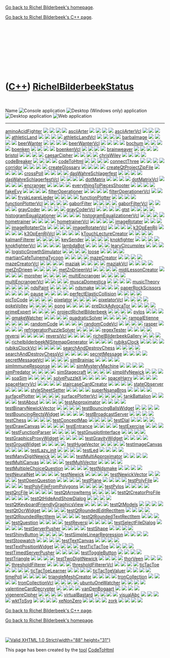 [Go back to Richel Bilderbeek's homepage](index.htm).

[Go back to Richel Bilderbeek's C++ page](Cpp.htm).

 

 

 

 

 

([C++](Cpp.htm)) [RichelBilderbeekStatus](CppRichelBilderbeekStatus.htm)
========================================================================

 

  Name                                                                               ![Console application](PicCl.png)   ![Desktop (Windows only) application](PicWindows.png)   ![Desktop application](PicDesktop.png)   ![Web application](PicWeb.png)
  ---------------------------------------------------------------------------------- ----------------------------------- ------------------------------------------------------- ---------------------------------------- --------------------------------
  [aminoAcidFighter](GameAminoAcidFighter.htm)                                       ![](PicBlack.png)                   ![](PicYellow.png)                                      ![](PicYellow.png)                       ![](PicRed.png)
  [asciiArter](ToolAsciiArter.htm)                                                   ![](PicGreen.png)                   ![](PicBlack.png)                                       ![](PicGreen.png)                        ![](PicGreen.png)
  [asciiArterVcl](ToolAsciiArterVcl.htm)                                             ![](PicBlack.png)                   ![](PicGreen.png)                                       ![](PicBlack.png)                        ![](PicBlack.png)
  [athleticLand](GameAthleticLand.htm)                                               ![](PicRed.png)                     ![](PicBlack.png)                                       ![](PicYellow.png)                       ![](PicRed.png)
  [athleticLandVcl](GameAthleticLandVcl.htm)                                         ![](PicBlack.png)                   ![](PicRed.png)                                         ![](PicBlack.png)                        ![](PicBlack.png)
  [barbaImage](ToolBarbaImage.htm)                                                   ![](PicRed.png)                     ![](PicGreen.png)                                       ![](PicRed.png)                          ![](PicRed.png)
  [beerWanter](GameBeerWanter.htm)                                                   ![](PicRed.png)                     ![](PicBlack.png)                                       ![](PicGreen.png)                        ![](PicRed.png)
  [beerWanterVcl](GameBeerWanterVcl.htm)                                             ![](PicBlack.png)                   ![](PicGreen.png)                                       ![](PicBlack.png)                        ![](PicBlack.png)
  [bochum](ProjectBochum.htm)                                                        ![](PicBlack.png)                   ![](PicBlack.png)                                       ![](PicGreen.png)                        ![](PicBlack.png)
  [boenken](GameBoenken.htm)                                                         ![](PicBlack.png)                   ![](PicBlack.png)                                       ![](PicGreen.png)                        ![](PicRed.png)
  [boenkenVcl](GameBoenkenVcl.htm)                                                   ![](PicBlack.png)                   ![](PicGreen.png)                                       ![](PicBlack.png)                        ![](PicBlack.png)
  [brainweaver](ProjectBrainweaver.htm)                                              ![](PicBlack.png)                   ![](PicBlack.png)                                       ![](PicYellow.png)                       ![](PicRed.png)
  [bristol](ProjectBristol.htm)                                                      ![](PicBlack.png)                   ![](PicBlack.png)                                       ![](PicGreen.png)                        ![](PicBlack.png)
  [caesarCipher](ToolCaesarCipher.htm)                                               ![](PicGreen.png)                   ![](PicBlack.png)                                       ![](PicYellow.png)                       ![](PicYellow.png)
  [chrisWiley](ProjectChrisWiley.htm)                                                ![](PicBlack.png)                   ![](PicGreen.png)                                       ![](PicBlack.png)                        ![](PicBlack.png)
  [codeBreaker](ToolCodeBreaker.htm)                                                 ![](PicYellow.png)                  ![](PicBlack.png)                                       ![](PicYellow.png)                       ![](PicRed.png)
  [codeToHtml](ToolCodeToHtml.htm)                                                   ![](PicGreen.png)                   ![](PicBlack.png)                                       ![](PicGreen.png)                        ![](PicGreen.png)
  [connectThree](GameConnectThree.htm)                                               ![](PicYellow.png)                  ![](PicBlack.png)                                       ![](PicGreen.png)                        ![](PicGreen.png)
  [corridor](GameCorridor.htm)                                                       ![](PicBlack.png)                   ![](PicBlack.png)                                       ![](PicGreen.png)                        ![](PicBlack.png)
  [createGlossary](ToolCreateGlossary.htm)                                           ![](PicGreen.png)                   ![](PicBlack.png)                                       ![](PicGreen.png)                        ![](PicRed.png)
  [createQtProjectZipFile](ToolCreateQtProjectZipFile.htm)                           ![](PicYellow.png)                  ![](PicBlack.png)                                       ![](PicGreen.png)                        ![](PicRed.png)
  [crossPoll](ProjectCrossPoll.htm)                                                  ![](PicBlack.png)                   ![](PicGreen.png)                                       ![](PicBlack.png)                        ![](PicBlack.png)
  [dasWahreSchlagerfest](GameDasWahreSchlagerfest.htm)                               ![](PicGreen.png)                   ![](PicBlack.png)                                       ![](PicGreen.png)                        ![](PicRed.png)
  [dasWahreSchlagerfestVcl](GameDasWahreSchlagerfestVcl.htm)                         ![](PicBlack.png)                   ![](PicGreen.png)                                       ![](PicBlack.png)                        ![](PicBlack.png)
  [dotMatrix](ToolDotMatrix.htm)                                                     ![](PicGreen.png)                   ![](PicBlack.png)                                       ![](PicGreen.png)                        ![](PicGreen.png)
  [dotMatrixVcl](ToolDotMatrixVcl.htm)                                               ![](PicBlack.png)                   ![](PicGreen.png)                                       ![](PicBlack.png)                        ![](PicBlack.png)
  [encranger](ToolEncranger.htm)                                                     ![](PicRed.png)                     ![](PicGreen.png)                                       ![](PicGreen.png)                        ![](PicGreen.png)
  [everythingToPiecesShooter](GameEverythingToPiecesShooter.htm)                     ![](PicBlack.png)                   ![](PicGreen.png)                                       ![](PicBlack.png)                        ![](PicBlack.png)
  [fakeEvy](ToolFakeEvy.htm)                                                         ![](PicYellow.png)                  ![](PicBlack.png)                                       ![](PicRed.png)                          ![](PicRed.png)
  [filterOperationer](ToolFilterOperationer.htm)                                     ![](PicYellow.png)                  ![](PicBlack.png)                                       ![](PicYellow.png)                       ![](PicRed.png)
  [filterOperationerVcl](ToolFilterOperationerVcl.htm)                               ![](PicBlack.png)                   ![](PicGreen.png)                                       ![](PicBlack.png)                        ![](PicBlack.png)
  [fryskLeareLieder](ToolFryskLeareLieder.htm)                                       ![](PicBlack.png)                   ![](PicGreen.png)                                       ![](PicBlack.png)                        ![](PicBlack.png)
  [functionPlotter](ToolFunctionPlotter.htm)                                         ![](PicRed.png)                     ![](PicBlack.png)                                       ![](PicYellow.png)                       ![](PicRed.png)
  [functionPlotterVcl](ToolFunctionPlotterVcl.htm)                                   ![](PicBlack.png)                   ![](PicGreen.png)                                       ![](PicBlack.png)                        ![](PicBlack.png)
  [gaborFilter](ToolGaborFilter.htm)                                                 ![](PicYellow.png)                  ![](PicBlack.png)                                       ![](PicYellow.png)                       ![](PicRed.png)
  [gaborFilterVcl](ToolGaborFilterVcl.htm)                                           ![](PicBlack.png)                   ![](PicGreen.png)                                       ![](PicBlack.png)                        ![](PicBlack.png)
  [grayCoder](ToolGrayCoder.htm)                                                     ![](PicGreen.png)                   ![](PicBlack.png)                                       ![](PicGreen.png)                        ![](PicGreen.png)
  [grayCoderVcl](ToolGrayCoderVcl.htm)                                               ![](PicBlack.png)                   ![](PicGreen.png)                                       ![](PicBlack.png)                        ![](PicBlack.png)
  [gtst](ProjectGtst.htm)                                                            ![](PicBlack.png)                   ![](PicBlack.png)                                       ![](PicRed.png)                          ![](PicGreen.png)
  [histogramEqualizationer](ToolHistogramEqualizationer.htm)                         ![](PicGreen.png)                   ![](PicBlack.png)                                       ![](PicGreen.png)                        ![](PicBlack.png)
  [histogramEqualizationerVcl](ToolHistogramEqualizationerVcl.htm)                   ![](PicBlack.png)                   ![](PicGreen.png)                                       ![](PicBlack.png)                        ![](PicBlack.png)
  [hometrainer](ToolHometrainer.htm)                                                 ![](PicGreen.png)                   ![](PicBlack.png)                                       ![](PicGreen.png)                        ![](PicGreen.png)
  [hometrainerVcl](ToolHometrainerVcl.htm)                                           ![](PicBlack.png)                   ![](PicGreen.png)                                       ![](PicBlack.png)                        ![](PicBlack.png)
  [imageRotater](ToolImageRotater.htm)                                               ![](PicGreen.png)                   ![](PicBlack.png)                                       ![](PicGreen.png)                        ![](PicBlack.png)
  [imageRotaterClx](ToolImageRotaterClx.htm)                                         ![](PicBlack.png)                   ![](PicGreen.png)                                       ![](PicBlack.png)                        ![](PicBlack.png)
  [imageRotaterVcl](ToolImageRotaterVcl.htm)                                         ![](PicBlack.png)                   ![](PicGreen.png)                                       ![](PicBlack.png)                        ![](PicBlack.png)
  [k3OpEenRij](GameK3OpEenRij.htm)                                                   ![](PicGreen.png)                   ![](PicBlack.png)                                       ![](PicGreen.png)                        ![](PicGreen.png)
  [k3OpEenRijVcl](GameK3OpEenRijVcl.htm)                                             ![](PicBlack.png)                   ![](PicGreen.png)                                       ![](PicBlack.png)                        ![](PicBlack.png)
  [kTouchLectureCreator](ToolKTouchLectureCreator.htm)                               ![](PicRed.png)                     ![](PicBlack.png)                                       ![](PicGreen.png)                        ![](PicRed.png)
  [kalmanFilterer](ToolKalmanFilterer.htm)                                           ![](PicRed.png)                     ![](PicBlack.png)                                       ![](PicGreen.png)                        ![](PicRed.png)
  [keySender](ToolKeySender.htm)                                                     ![](PicRed.png)                     ![](PicGreen.png)                                       ![](PicRed.png)                          ![](PicRed.png)
  [knokfighter](GameKnokfighter.htm)                                                 ![](PicRed.png)                     ![](PicBlack.png)                                       ![](PicYellow.png)                       ![](PicRed.png)
  [knokfighterVcl](GameKnokfighterVcl.htm)                                           ![](PicBlack.png)                   ![](PicGreen.png)                                       ![](PicBlack.png)                        ![](PicBlack.png)
  [lambdaBot](ToolLambdaBot.htm)                                                     ![](PicGreen.png)                   ![](PicRed.png)                                         ![](PicRed.png)                          ![](PicRed.png)
  [learyCircumplex](ToolLearyCircumplex.htm)                                         ![](PicRed.png)                     ![](PicGreen.png)                                       ![](PicRed.png)                          ![](PicRed.png)
  [logisticGrowthSimulator](ToolLogisticGrowthSimulator.htm)                         ![](PicRed.png)                     ![](PicGreen.png)                                       ![](PicRed.png)                          ![](PicRed.png)
  [loose](ToolLoose.htm)                                                             ![](PicRed.png)                     ![](PicBlack.png)                                       ![](PicRed.png)                          ![](PicGreen.png)
  [martianCafeTuinemaTycoon](GameMartianCafeTuinemaTycoon.htm)                       ![](PicRed.png)                     ![](PicGreen.png)                                       ![](PicRed.png)                          ![](PicRed.png)
  [mazeCreator](ToolMazeCreator.htm)                                                 ![](PicYellow.png)                  ![](PicBlack.png)                                       ![](PicGreen.png)                        ![](PicRed.png)
  [mazeCreatorVcl](ToolMazeCreatorVcl.htm)                                           ![](PicBlack.png)                   ![](PicGreen.png)                                       ![](PicBlack.png)                        ![](PicBlack.png)
  [maziak](GameMaziak.htm)                                                           ![](PicRed.png)                     ![](PicBlack.png)                                       ![](PicGreen.png)                        ![](PicRed.png)
  [maziakVcl](GameMaziakVcl.htm)                                                     ![](PicBlack.png)                   ![](PicGreen.png)                                       ![](PicBlack.png)                        ![](PicBlack.png)
  [metZnDrieen](GameMetZnDrieen.htm)                                                 ![](PicRed.png)                     ![](PicBlack.png)                                       ![](PicRed.png)                          ![](PicRed.png)
  [metZnDrieenVcl](GameMetZnDrieenVcl.htm)                                           ![](PicBlack.png)                   ![](PicGreen.png)                                       ![](PicBlack.png)                        ![](PicBlack.png)
  [midiLessonCreator](ToolMidiLessonCreator.htm)                                     ![](PicYellow.png)                  ![](PicBlack.png)                                       ![](PicRed.png)                          ![](PicRed.png)
  [morpher](ToolMorpher.htm)                                                         ![](PicRed.png)                     ![](PicGreen.png)                                       ![](PicRed.png)                          ![](PicRed.png)
  [multiEncranger](ToolMultiEncranger.htm)                                           ![](PicGreen.png)                   ![](PicBlack.png)                                       ![](PicGreen.png)                        ![](PicRed.png)
  [multiEncrangerVcl](ToolMultiEncrangerVcl.htm)                                     ![](PicBlack.png)                   ![](PicGreen.png)                                       ![](PicBlack.png)                        ![](PicBlack.png)
  [muscaDomestica](ProjectMuscaDomestica.htm)                                        ![](PicRed.png)                     ![](PicGreen.png)                                       ![](PicRed.png)                          ![](PicRed.png)
  [musicTheory](ToolMusicTheory.htm)                                                 ![](PicRed.png)                     ![](PicBlack.png)                                       ![](PicGreen.png)                        ![](PicRed.png)
  [ndsPaint](ToolNdsPaint.htm)                                                       ![](PicRed.png)                     ![](PicRed.png)                                         ![](PicRed.png)                          ![](PicRed.png)
  [ndsmake](ToolNdsmake.htm)                                                         ![](PicGreen.png)                   ![](PicBlack.png)                                       ![](PicRed.png)                          ![](PicRed.png)
  [paperRockScissors](ToolPaperRockScissorsVcl.htm)                                  ![](PicRed.png)                     ![](PicGreen.png)                                       ![](PicRed.png)                          ![](PicRed.png)
  [pause](ToolPause.htm)                                                             ![](PicGreen.png)                   ![](PicBlack.png)                                       ![](PicRed.png)                          ![](PicRed.png)
  [perfectElasticCollision](ToolPerfectElasticCollision.htm)                         ![](PicRed.png)                     ![](PicRed.png)                                         ![](PicGreen.png)                        ![](PicRed.png)
  [picToCode](ToolPicToCode.htm)                                                     ![](PicRed.png)                     ![](PicRed.png)                                         ![](PicGreen.png)                        ![](PicGreen.png)
  [pixelator](ToolPixelator.htm)                                                     ![](PicYellow.png)                  ![](PicBlack.png)                                       ![](PicYellow.png)                       ![](PicRed.png)
  [pixelatorVcl](ToolPixelatorVcl.htm)                                               ![](PicBlack.png)                   ![](PicGreen.png)                                       ![](PicBlack.png)                        ![](PicBlack.png)
  [pokeVolley](GamePokeVolley.htm)                                                   ![](PicRed.png)                     ![](PicGreen.png)                                       ![](PicRed.png)                          ![](PicRed.png)
  [pong](GamePong.htm)                                                               ![](PicRed.png)                     ![](PicBlack.png)                                       ![](PicYellow.png)                       ![](PicRed.png)
  [preDickAdvocaTor](ToolPreDickAdvocaTor.htm)                                       ![](PicYellow.png)                  ![](PicBlack.png)                                       ![](PicGreen.png)                        ![](PicRed.png)
  [primeExpert](ToolPrimeExpert.htm)                                                 ![](PicGreen.png)                   ![](PicBlack.png)                                       ![](PicGreen.png)                        ![](PicRed.png)
  [projectRichelBilderbeek](ProjectRichelBilderbeek.htm)                             ![](PicGreen.png)                   ![](PicBlack.png)                                       ![](PicGreen.png)                        ![](PicGreen.png)
  [pylos](GamePylos.htm)                                                             ![](PicYellow.png)                  ![](PicBlack.png)                                       ![](PicGreen.png)                        ![](PicYellow.png)
  [qmakeWatcher](ToolQmakeWatcher.htm)                                               ![](PicRed.png)                     ![](PicBlack.png)                                       ![](PicGreen.png)                        ![](PicRed.png)
  [quadraticSolver](ToolQuadraticSolver.htm)                                         ![](PicGreen.png)                   ![](PicRed.png)                                         ![](PicRed.png)                          ![](PicRed.png)
  [rampalEtienne](ProjectRampalEtienne.htm)                                          ![](PicGreen.png)                   ![](PicBlack.png)                                       ![](PicGreen.png)                        ![](PicRed.png)
  [randomCode](ToolRandomCode.htm)                                                   ![](PicGreen.png)                   ![](PicBlack.png)                                       ![](PicGreen.png)                        ![](PicGreen.png)
  [randomCodeVcl](ToolRandomCodeVcl.htm)                                             ![](PicBlack.png)                   ![](PicGreen.png)                                       ![](PicBlack.png)                        ![](PicBlack.png)
  [rasper](ToolRasper.htm)                                                           ![](PicRed.png)                     ![](PicBlack.png)                                       ![](PicRed.png)                          ![](PicGreen.png)
  [refrigeratorPuzzleSolver](ToolRefrigeratorPuzzleSolver.htm)                       ![](PicRed.png)                     ![](PicGreen.png)                                       ![](PicRed.png)                          ![](PicRed.png)
  [regexTester](ToolRegexTester.htm)                                                 ![](PicRed.png)                     ![](PicRed.png)                                         ![](PicGreen.png)                        ![](PicRed.png)
  [reversi](GameReversi.htm)                                                         ![](PicYellow.png)                  ![](PicBlack.png)                                       ![](PicYellow.png)                       ![](PicYellow.png)
  [reversiVcl](GameReversiVcl.htm)                                                   ![](PicRed.png)                     ![](PicGreen.png)                                       ![](PicRed.png)                          ![](PicRed.png)
  [richelBilderbeekGallery](ToolRichelBilderbeekGallery.htm)                         ![](PicRed.png)                     ![](PicRed.png)                                         ![](PicGreen.png)                        ![](PicRed.png)
  [richelbilderbeekNlSitemapGenerator](ToolRichelbilderbeekNlSitemapGenerator.htm)   ![](PicRed.png)                     ![](PicRed.png)                                         ![](PicGreen.png)                        ![](PicRed.png)
  [rubiksClock](GameRubiksClock.htm)                                                 ![](PicRed.png)                     ![](PicBlack.png)                                       ![](PicGreen.png)                        ![](PicGreen.png)
  [rubiksClockVcl](GameRubiksClockVcl.htm)                                           ![](PicBlack.png)                   ![](PicGreen.png)                                       ![](PicBlack.png)                        ![](PicBlack.png)
  [searchAndDestroyChess](GameSearchAndDestroyChess.htm)                             ![](PicYellow.png)                  ![](PicBlack.png)                                       ![](PicYellow.png)                       ![](PicRed.png)
  [searchAndDestroyChessVcl](GameSearchAndDestroyChessVcl.htm)                       ![](PicGreen.png)                   ![](PicGreen.png)                                       ![](PicBlack.png)                        ![](PicBlack.png)
  [secretMessage](ToolSecretMessage.htm)                                             ![](PicGreen.png)                   ![](PicBlack.png)                                       ![](PicYellow.png)                       ![](PicYellow.png)
  [secretMessageVcl](ToolSecretMessageVcl.htm)                                       ![](PicBlack.png)                   ![](PicGreen.png)                                       ![](PicBlack.png)                        ![](PicBlack.png)
  [simBrainiac](ToolSimBrainiac.htm)                                                 ![](PicRed.png)                     ![](PicGreen.png)                                       ![](PicRed.png)                          ![](PicRed.png)
  [simImmuneResponse](ToolSimImmuneResponse.htm)                                     ![](PicRed.png)                     ![](PicGreen.png)                                       ![](PicRed.png)                          ![](PicRed.png)
  [simMysteryMachine](ToolSimMysteryMachine.htm)                                     ![](PicRed.png)                     ![](PicBlack.png)                                       ![](PicGreen.png)                        ![](PicGreen.png)
  [simPredator](GameSimPredator.htm)                                                 ![](PicRed.png)                     ![](PicGreen.png)                                       ![](PicRed.png)                          ![](PicRed.png)
  [simStagecraft](ToolSimStagecraft.htm)                                             ![](PicRed.png)                     ![](PicGreen.png)                                       ![](PicRed.png)                          ![](PicRed.png)
  [simplifyNewick](ToolSimplifyNewick.htm)                                           ![](PicRed.png)                     ![](PicRed.png)                                         ![](PicGreen.png)                        ![](PicRed.png)
  [soaSim](ToolSoaSim.htm)                                                           ![](PicRed.png)                     ![](PicGreen.png)                                       ![](PicRed.png)                          ![](PicRed.png)
  [solvePuzzleX](ToolSolvePuzzleX.htm)                                               ![](PicGreen.png)                   ![](PicBlack.png)                                       ![](PicRed.png)                          ![](PicRed.png)
  [spaceHarry](GameSpaceHarry.htm)                                                   ![](PicRed.png)                     ![](PicBlack.png)                                       ![](PicYellow.png)                       ![](PicRed.png)
  [spaceHarryVcl](GameSpaceHarryVcl.htm)                                             ![](PicBlack.png)                   ![](PicGreen.png)                                       ![](PicBlack.png)                        ![](PicBlack.png)
  [staircaseCardCreator](ToolStaircaseCardCreator.htm)                               ![](PicRed.png)                     ![](PicBlack.png)                                       ![](PicRed.png)                          ![](PicRed.png)
  [stateObserver](ToolStateObserver.htm)                                             ![](PicRed.png)                     ![](PicBlack.png)                                       ![](PicGreen.png)                        ![](PicRed.png)
  [styleSheetSetter](ToolStyleSheetSetter.htm)                                       ![](PicRed.png)                     ![](PicBlack.png)                                       ![](PicGreen.png)                        ![](PicRed.png)
  [superNsanaBros](GameSuperNsanaBros.htm)                                           ![](PicRed.png)                     ![](PicBlack.png)                                       ![](PicRed.png)                          ![](PicRed.png)
  [surfacePlotter](ToolSurfacePlotter.htm)                                           ![](PicRed.png)                     ![](PicBlack.png)                                       ![](PicGreen.png)                        ![](PicRed.png)
  [surfacePlotterVcl](ToolSurfacePlotterVcl.htm)                                     ![](PicBlack.png)                   ![](PicGreen.png)                                       ![](PicBlack.png)                        ![](PicBlack.png)
  [tankBattalion](GameTankBattalion.htm)                                             ![](PicRed.png)                     ![](PicBlack.png)                                       ![](PicRed.png)                          ![](PicRed.png)
  [testAbout](ToolTestAbout.htm)                                                     ![](PicRed.png)                     ![](PicBlack.png)                                       ![](PicGreen.png)                        ![](PicRed.png)
  [testApproximator](ToolTestApproximator.htm)                                       ![](PicGreen.png)                   ![](PicBlack.png)                                       ![](PicGreen.png)                        ![](PicRed.png)
  [testBinaryNewickVector](ToolTestBinaryNewickVector.htm)                           ![](PicRed.png)                     ![](PicBlack.png)                                       ![](PicGreen.png)                        ![](PicRed.png)
  [testBouncingBallsWidget](ToolTestBouncingBallsWidget.htm)                         ![](PicGreen.png)                   ![](PicBlack.png)                                       ![](PicGreen.png)                        ![](PicRed.png)
  [testBouncingRectsWidget](ToolTestBouncingRectsWidget.htm)                         ![](PicGreen.png)                   ![](PicBlack.png)                                       ![](PicGreen.png)                        ![](PicRed.png)
  [testBroadcastServer](ToolTestBroadcastServer.htm)                                 ![](PicBlack.png)                   ![](PicBlack.png)                                       ![](PicBlack.png)                        ![](PicGreen.png)
  [testChess](ToolTestChess.htm)                                                     ![](PicGreen.png)                   ![](PicBlack.png)                                       ![](PicYellow.png)                       ![](PicYellow.png)
  [testConceptMap](ToolTestConceptMap.htm)                                           ![](PicYellow.png)                  ![](PicBlack.png)                                       ![](PicYellow.png)                       ![](PicBlack.png)
  [testDial](ToolTestDial.htm)                                                       ![](PicBlack.png)                   ![](PicBlack.png)                                       ![](PicGreen.png)                        ![](PicGreen.png)
  [testDrawCanvas](ToolTestDrawCanvas.htm)                                           ![](PicGreen.png)                   ![](PicBlack.png)                                       ![](PicRed.png)                          ![](PicRed.png)
  [testEntrance](ToolTestEntrance.htm)                                               ![](PicBlack.png)                   ![](PicBlack.png)                                       ![](PicBlack.png)                        ![](PicGreen.png)
  [testExercise](ToolTestExercise.htm)                                               ![](PicRed.png)                     ![](PicBlack.png)                                       ![](PicBlack.png)                        ![](PicGreen.png)
  [testFunctionParser](ToolTestFunctionParser.htm)                                   ![](PicRed.png)                     ![](PicGreen.png)                                       ![](PicGreen.png)                        ![](PicGreen.png)
  [testGnuplotInterface](ToolTestGnuplotInterface.htm)                               ![](PicRed.png)                     ![](PicRed.png)                                         ![](PicGreen.png)                        ![](PicRed.png)
  [testGraphicsProxyWidget](ToolTestGraphicsProxyWidget.htm)                         ![](PicRed.png)                     ![](PicRed.png)                                         ![](PicGreen.png)                        ![](PicRed.png)
  [testGravityWidget](ToolTestGravityWidget.htm)                                     ![](PicRed.png)                     ![](PicRed.png)                                         ![](PicGreen.png)                        ![](PicRed.png)
  [testGroupWidget](ToolTestGroupWidget.htm)                                         ![](PicRed.png)                     ![](PicRed.png)                                         ![](PicRed.png)                          ![](PicGreen.png)
  [testHugeVector](ToolTestHugeVector.htm)                                           ![](PicGreen.png)                   ![](PicRed.png)                                         ![](PicRed.png)                          ![](PicRed.png)
  [testImageCanvas](ToolTestImageCanvas.htm)                                         ![](PicGreen.png)                   ![](PicBlack.png)                                       ![](PicRed.png)                          ![](PicRed.png)
  [testLazy\_init](ToolTestLazy_init.htm)                                            ![](PicGreen.png)                   ![](PicRed.png)                                         ![](PicRed.png)                          ![](PicRed.png)
  [testLed](ToolTestLed.htm)                                                         ![](PicRed.png)                     ![](PicBlack.png)                                       ![](PicGreen.png)                        ![](PicGreen.png)
  [testManyDigitNewick](ToolTestManyDigitNewick.htm)                                 ![](PicGreen.png)                   ![](PicBlack.png)                                       ![](PicGreen.png)                        ![](PicRed.png)
  [testMultiApproximator](ToolTestMultiApproximator.htm)                             ![](PicGreen.png)                   ![](PicBlack.png)                                       ![](PicGreen.png)                        ![](PicRed.png)
  [testMultiCanvas](ToolTestMultiCanvas.htm)                                         ![](PicGreen.png)                   ![](PicBlack.png)                                       ![](PicYellow.png)                       ![](PicRed.png)
  [testMultiVector](ToolTestMultiVector.htm)                                         ![](PicGreen.png)                   ![](PicBlack.png)                                       ![](PicRed.png)                          ![](PicRed.png)
  [testMultipleChoiceQuestion](ToolTestMultipleChoiceQuestion.htm)                   ![](PicRed.png)                     ![](PicBlack.png)                                       ![](PicGreen.png)                        ![](PicRed.png)
  [testNdsmake](ToolTestNdsmake.htm)                                                 ![](PicRed.png)                     ![](PicRed.png)                                         ![](PicGreen.png)                        ![](PicRed.png)
  [testNeuralNet](ToolTestNeuralNet.htm)                                             ![](PicRed.png)                     ![](PicRed.png)                                         ![](PicGreen.png)                        ![](PicRed.png)
  [testNewick](ToolTestNewick.htm)                                                   ![](PicRed.png)                     ![](PicRed.png)                                         ![](PicGreen.png)                        ![](PicRed.png)
  [testNewickVector](ToolTestNewickVector.htm)                                       ![](PicRed.png)                     ![](PicRed.png)                                         ![](PicGreen.png)                        ![](PicRed.png)
  [testOpenQuestion](ToolTestOpenQuestion.htm)                                       ![](PicRed.png)                     ![](PicBlack.png)                                       ![](PicGreen.png)                        ![](PicRed.png)
  [testPlane](ToolTestPlane.htm)                                                     ![](PicGreen.png)                   ![](PicBlack.png)                                       ![](PicGreen.png)                        ![](PicRed.png)
  [testPolyFile](ToolTestPolyFile.htm)                                               ![](PicYellow.png)                  ![](PicBlack.png)                                       ![](PicYellow.png)                       ![](PicRed.png)
  [testPolyFileFromPolygons](ToolTestPolyFileFromPolygons.htm)                       ![](PicYellow.png)                  ![](PicBlack.png)                                       ![](PicYellow.png)                       ![](PicRed.png)
  [testPylos](ToolTestPylos.htm)                                                     ![](PicRed.png)                     ![](PicBlack.png)                                       ![](PicGreen.png)                        ![](PicRed.png)
  [testQrcFile](ToolTestQrcFile.htm)                                                 ![](PicRed.png)                     ![](PicBlack.png)                                       ![](PicGreen.png)                        ![](PicRed.png)
  [testQtArrowItems](ToolTestQtArrowItems.htm)                                       ![](PicRed.png)                     ![](PicBlack.png)                                       ![](PicGreen.png)                        ![](PicRed.png)
  [testQtCreatorProFile](ToolTestQtCreatorProFile.htm)                               ![](PicRed.png)                     ![](PicBlack.png)                                       ![](PicGreen.png)                        ![](PicRed.png)
  [testQtHideAndShowDialog](ToolTestQtHideAndShowDialog.htm)                         ![](PicRed.png)                     ![](PicBlack.png)                                       ![](PicGreen.png)                        ![](PicRed.png)
  [testQtKeyboardFriendlyGraphicsView](ToolTestQtKeyboardFriendlyGraphicsView.htm)   ![](PicRed.png)                     ![](PicBlack.png)                                       ![](PicGreen.png)                        ![](PicRed.png)
  [testQtModels](ToolTestQtModels.htm)                                               ![](PicRed.png)                     ![](PicBlack.png)                                       ![](PicGreen.png)                        ![](PicRed.png)
  [testQtOcrWidget](ToolTestQtOcrWidget.htm)                                         ![](PicRed.png)                     ![](PicBlack.png)                                       ![](PicGreen.png)                        ![](PicRed.png)
  [testQtRoundedEditRectItem](ToolTestQtRoundedEditRectItem.htm)                     ![](PicRed.png)                     ![](PicBlack.png)                                       ![](PicGreen.png)                        ![](PicRed.png)
  [testQtRoundedRectItem](ToolTestQtRoundedRectItem.htm)                             ![](PicRed.png)                     ![](PicBlack.png)                                       ![](PicGreen.png)                        ![](PicRed.png)
  [testQtRoundedTextRectItem](ToolTestQtRoundedTextRectItem.htm)                     ![](PicRed.png)                     ![](PicBlack.png)                                       ![](PicGreen.png)                        ![](PicRed.png)
  [testQuestion](ToolTestQuestion.htm)                                               ![](PicRed.png)                     ![](PicBlack.png)                                       ![](PicBlack.png)                        ![](PicGreen.png)
  [testReversi](ToolTestReversi.htm)                                                 ![](PicRed.png)                     ![](PicBlack.png)                                       ![](PicGreen.png)                        ![](PicRed.png)
  [testSelectFileDialog](ToolTestSelectFileDialog.htm)                               ![](PicRed.png)                     ![](PicBlack.png)                                       ![](PicRed.png)                          ![](PicGreen.png)
  [testServerPusher](ToolTestServerPusher.htm)                                       ![](PicRed.png)                     ![](PicBlack.png)                                       ![](PicRed.png)                          ![](PicGreen.png)
  [testShape](ToolTestShape.htm)                                                     ![](PicRed.png)                     ![](PicBlack.png)                                       ![](PicGreen.png)                        ![](PicGreen.png)
  [testShinyButton](ToolTestShinyButton.htm)                                         ![](PicRed.png)                     ![](PicBlack.png)                                       ![](PicGreen.png)                        ![](PicGreen.png)
  [testSimpleLinearRegression](ToolTestSimpleLinearRegression.htm)                   ![](PicGreen.png)                   ![](PicBlack.png)                                       ![](PicGreen.png)                        ![](PicRed.png)
  [testStopwatch](ToolTestStopwatch.htm)                                             ![](PicGreen.png)                   ![](PicBlack.png)                                       ![](PicRed.png)                          ![](PicRed.png)
  [testTextCanvas](ToolTestTextCanvas.htm)                                           ![](PicGreen.png)                   ![](PicBlack.png)                                       ![](PicRed.png)                          ![](PicRed.png)
  [testTextPositionWidget](ToolTestTextPositionWidget.htm)                           ![](PicRed.png)                     ![](PicBlack.png)                                       ![](PicGreen.png)                        ![](PicRed.png)
  [testTicTacToe](ToolTestTicTacToe.htm)                                             ![](PicRed.png)                     ![](PicBlack.png)                                       ![](PicGreen.png)                        ![](PicGreen.png)
  [testTimedServerPusher](ToolTestTimedServerPusher.htm)                             ![](PicRed.png)                     ![](PicBlack.png)                                       ![](PicRed.png)                          ![](PicGreen.png)
  [testToggleButton](ToolTestToggleButton.htm)                                       ![](PicRed.png)                     ![](PicBlack.png)                                       ![](PicGreen.png)                        ![](PicGreen.png)
  [testTriangle](ToolTestTriangle.htm)                                               ![](PicGreen.png)                   ![](PicBlack.png)                                       ![](PicGreen.png)                        ![](PicRed.png)
  [testTwoDigitNewick](ToolTestTwoDigitNewick.htm)                                   ![](PicRed.png)                     ![](PicBlack.png)                                       ![](PicGreen.png)                        ![](PicRed.png)
  [thorVeen](ProjectThorVeen.htm)                                                    ![](PicBlack.png)                   ![](PicGreen.png)                                       ![](PicBlack.png)                        ![](PicBlack.png)
  [thresholdFilterer](ToolThresholdFilterer.htm)                                     ![](PicYellow.png)                  ![](PicBlack.png)                                       ![](PicGreen.png)                        ![](PicRed.png)
  [thresholdFiltererVcl](ToolThresholdFiltererVcl.htm)                               ![](PicBlack.png)                   ![](PicGreen.png)                                       ![](PicBlack.png)                        ![](PicBlack.png)
  [ticTacToe](GameTicTacToe.htm)                                                     ![](PicGreen.png)                   ![](PicBlack.png)                                       ![](PicGreen.png)                        ![](PicGreen.png)
  [ticTacToeLearner](ToolTicTacToeLearner.htm)                                       ![](PicRed.png)                     ![](PicBlack.png)                                       ![](PicGreen.png)                        ![](PicRed.png)
  [ticTacToeValuer](ToolTicTacToeValuer.htm)                                         ![](PicRed.png)                     ![](PicBlack.png)                                       ![](PicGreen.png)                        ![](PicRed.png)
  [timePoll](ToolTimePoll.htm)                                                       ![](PicRed.png)                     ![](PicBlack.png)                                       ![](PicRed.png)                          ![](PicGreen.png)
  [triangleMeshCreator](ToolTriangleMeshCreator.htm)                                 ![](PicGreen.png)                   ![](PicBlack.png)                                       ![](PicGreen.png)                        ![](PicRed.png)
  [tronCollection](GameTronCollection.htm)                                           ![](PicRed.png)                     ![](PicBlack.png)                                       ![](PicYellow.png)                       ![](PicRed.png)
  [tronCollectionVcl](GameTronCollectionVcl.htm)                                     ![](PicBlack.png)                   ![](PicGreen.png)                                       ![](PicBlack.png)                        ![](PicBlack.png)
  [ubuntuOneWatcher](ToolUbuntuOneWatcher.htm)                                       ![](PicRed.png)                     ![](PicBlack.png)                                       ![](PicGreen.png)                        ![](PicRed.png)
  [valentineCardDecrypter](ToolValentineCardDecrypter.htm)                           ![](PicGreen.png)                   ![](PicBlack.png)                                       ![](PicGreen.png)                        ![](PicRed.png)
  [vanDenBogaart](ProjectVanDenBogaart.htm)                                          ![](PicRed.png)                     ![](PicBlack.png)                                       ![](PicGreen.png)                        ![](PicRed.png)
  [vigenereCipher](ToolVigenereCipher.htm)                                           ![](PicGreen.png)                   ![](PicBlack.png)                                       ![](PicYellow.png)                       ![](PicYellow.png)
  [virtualBastard](ToolVirtualBastard.htm)                                           ![](PicGreen.png)                   ![](PicBlack.png)                                       ![](PicGreen.png)                        ![](PicRed.png)
  [visualAbc](ToolVisualAbc.htm)                                                     ![](PicRed.png)                     ![](PicBlack.png)                                       ![](PicGreen.png)                        ![](PicRed.png)
  [wktToSvg](ToolWktToSvg.htm)                                                       ![](PicGreen.png)                   ![](PicBlack.png)                                       ![](PicGreen.png)                        ![](PicRed.png)
  [xeNonZero](GameXeNonZero.htm)                                                     ![](PicGreen.png)                   ![](PicBlack.png)                                       ![](PicGreen.png)                        ![](PicRed.png)
  [zork](GameZork.htm)                                                               ![](PicGreen.png)                   ![](PicBlack.png)                                       ![](PicRed.png)                          ![](PicRed.png)

[Go back to Richel Bilderbeek's C++ page](Cpp.htm).

[Go back to Richel Bilderbeek's homepage](index.htm).

 

[![Valid XHTML 1.0 Strict](valid-xhtml10.png){width="88"
height="31"}](http://validator.w3.org/check?uri=referer)

This page has been created by the [tool](Tools.htm)
[CodeToHtml](ToolCodeToHtml.htm)
